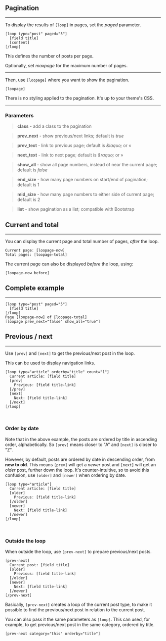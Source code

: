 ## Pagination
---

To display the results of `[loop]` in pages, set the *paged* parameter.

~~~
[loop type="post" paged="5"]
  [field title]
  [content]
[/loop]
~~~

This defines the number of posts per page.

Optionally, set *maxpage* for the maximum number of pages.

---

Then, use `[loopage]` where you want to show the pagination.

~~~
[loopage]
~~~

There is no styling applied to the pagination. It's up to your theme's CSS.

---

### Parameters

> **class** - add a class to the pagination

> **prev_next** - show previous/next links; default is *true*

> **prev_text** - link to previous page; default is *&amp;laquo;* or &laquo;

> **next_text** - link to next page; default is *&amp;raquo;* or &raquo;

> **show_all** - show all page numbers, instead of near the current page; default is *false*

> **end_size** - how many page numbers on start/end of pagination; default is 1

> **mid_size** - how many page numbers to either side of current page; default is 2

> **list** - show pagination as a list; compatible with Bootstrap


## Current and total

---

You can display the current page and total number of pages, *after* the loop.

~~~
Current page: [loopage-now]
Total pages: [loopage-total]
~~~

The current page can also be displayed *before* the loop, using:

~~~
[loopage-now before]
~~~

## Complete example

---

~~~
[loop type="post" paged="5"]
  [field title]
[/loop]
Page [loopage-now] of [loopage-total]
[loopage prev_next="false" show_all="true"]
~~~




## Previous / next

---

Use `[prev]` and `[next]` to get the previous/next post in the loop.

This can be used to display navigation links.

~~~
[loop type="article" orderby="title" count="1"]
  Current article: [field title]
  [prev]
    Previous: [field title-link]
  [/prev]
  [next]
    Next: [field title-link]
  [/next]
[/loop]
~~~

&nbsp;

### Order by date

Note that in the above example, the posts are ordered by title in ascending order, alphabetically. So `[prev]` means closer to "A" and `[next]` is closer to "Z".

However, by default, posts are ordered by date in descending order, from **new to old**. This means `[prev]` will get a *newer* post and `[next]` will get an *older* post, further down the loop. It's counter-intuitive, so to avoid this confusion, use `[older]` and `[newer]` when ordering by date.

```
[loop type="article"]
  Current article: [field title]
  [older]
    Previous: [field title-link]
  [/older]
  [newer]
    Next: [field title-link]
  [/newer]
[/loop]
```

&nbsp;

### Outside the loop

When outside the loop, use `[prev-next]` to prepare previous/next posts.

```
[prev-next]
  Current post: [field title]
  [older]
    Previous: [field title-link]
  [/older]
  [newer]
    Next: [field title-link]
  [/newer]
[/prev-next]
```

Basically, `[prev-next]` creates a loop of the current post type, to make it possible to find the previous/next post in relation to the current post.

You can also pass it the same parameters as `[loop]`. This can used, for example, to get previous/next post in the same category, ordered by title.

```
[prev-next category="this" orderby="title"]
```

